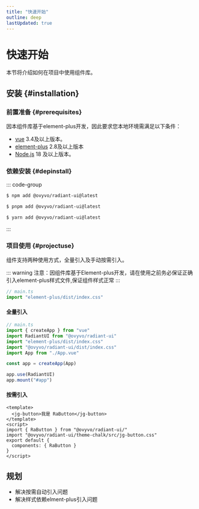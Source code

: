 ```yaml
---
title: "快速开始"
outline: deep
lastUpdated: true
---
```


# 快速开始

本节将介绍如何在项目中使用组件库。

## 安装 {#installation}

### 前置准备 {#prerequisites}

因本组件库基于element-plus开发，因此要求您本地环境需满足以下条件：

- [vue](https://en.wikipedia.org/wiki/Markdown) 3.4及以上版本。
- [element-plus](https://element-plus.org/zh-CN/) 2.8及以上版本
- [Node.js](https://nodejs.org/) 18 及以上版本。

### 依赖安装 {#depinstall}

::: code-group

```sh [npm]
$ npm add @ovyvo/radiant-ui@latest
```

```sh [pnpm]
$ pnpm add @ovyvo/radiant-ui@latest
```

```sh [yarn]
$ yarn add @ovyvo/radiant-ui@latest
```

:::

### 项目使用 {#projectuse}

组件支持两种使用方式，全量引入及手动按需引入。

::: warning
注意：因组件库基于Element-plus开发，请在使用之前务必保证正确引入element-plus样式文件,保证组件样式正常
:::

```javascript
// main.ts
import "element-plus/dist/index.css"
```

#### 全量引入

```javascript
// main.ts
import { createApp } from "vue"
import RadiantUI from "@ovyvo/radiant-ui"
import "element-plus/dist/index.css"
import "@ovyvo/radiant-ui/dist/index.css"
import App from "./App.vue"

const app = createApp(App)

app.use(RadiantUI)
app.mount("#app")
```

#### 按需引入

```vue
<template>
  <jg-button>我是 RaButton</jg-button>
</template>
<script>
import { RaButton } from "@ovyvo/radiant-ui/"
import "@ovyvo/radiant-ui/theme-chalk/src/jg-button.css"
export default {
  components: { RaButton }
}
</script>
```

## 规划

- 解决按需自动引入问题
- 解决样式依赖elment-plus引入问题
